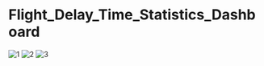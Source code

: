 # Flight_Delay_Time_Statistics_Dashboard
![1](https://github.com/SP19-BCS-042/Flight_Delay_Time_Statistics_Dashboard/assets/76571151/e3438962-118b-440b-8157-50b7bef46fc9)
![2](https://github.com/SP19-BCS-042/Flight_Delay_Time_Statistics_Dashboard/assets/76571151/38be4b07-84f5-4fec-9aa8-eacd5e925f3c)
![3](https://github.com/SP19-BCS-042/Flight_Delay_Time_Statistics_Dashboard/assets/76571151/b75bb4bc-ad1a-4311-864c-c5ea20bb05ad)

